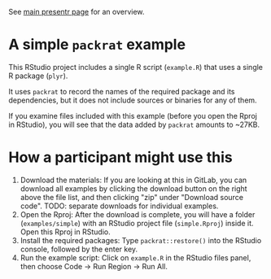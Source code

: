 See [main presentr page](https://gitlab.com/airbornemint/presentr) for an overview.

# A simple `packrat` example

This RStudio project includes a single R script (`example.R`) that uses a single R package (`plyr`). 

It uses `packrat` to record the names of the required package and its dependencies, but it does not include sources or binaries for any of them.

If you examine files included with this example (before you open the Rproj in RStudio), you will see that the data added by `packrat` amounts to ~27KB.

# How a participant might use this

1. Download the materials: If you are looking at this in GitLab, you can download all examples by clicking the download button on the right above the file list, and then clicking "zip" under "Download source code". TODO: separate downloads for individual examples.
2. Open the Rproj: After the download is complete, you will have a folder (`examples/simple`) with an RStudio project file (`simple.Rproj`) inside it. Open this Rproj in RStudio.
3. Install the required packages: Type `packrat::restore()` into the RStudio console, followed by the enter key.
4. Run the example script: Click on `example.R` in the RStudio files panel, then choose Code → Run Region → Run All.